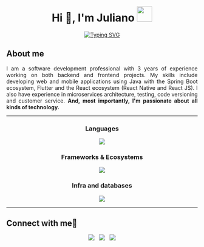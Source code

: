 <h1 align="center">Hi 👋, I'm Juliano <img height="40" src="https://emoji.gg/assets/emoji/7333-parrotdance.gif"></h1>

<p align="center">
<a href="https://git.io/typing-svg"><img src="https://readme-typing-svg.demolab.com?font=Fira+Code&duration=4000&pause=1000&color=6C63FE&center=true&vCenter=true&multiline=true&random=false&width=700&height=40&lines=A+passionate+full-stack+developer+from+Brazil." alt="Typing SVG" /></a>
</p>

<h2>About me</h2>  
<p align="justify">I am a software development professional with 3 years of experience working on both backend and frontend projects. My skills include developing web and mobile applications using Java with the Spring Boot ecosystem, Flutter and the React ecosystem (React Native and React JS). I also have experience in microservices architecture, testing, code versioning and customer service. <b>And, most importantly, I'm passionate about all kinds of technology.</b></b></p>

<hr>

<h3 align="center">Languages</h3>
<p align="center">
  <img src="https://skillicons.dev/icons?i=java,kotlin,cs,python,dart,ts,js" />
</p>

<h3 align="center">Frameworks & Ecosystems</h3>
<p align="center">
  <img src="https://skillicons.dev/icons?i=spring,flutter,react,angular,dotnet" />
</p>

<h3 align="center">Infra and databases</h3>
<p align="center">
  <img src="https://skillicons.dev/icons?i=gcp,aws,nginx,docker,mysql,postgresql" />
</p>

---

<h2>Connect with me🤝</h2> 

<p align="center">
  <a target="_blank" href="https://www.linkedin.com/in/julianoccmoreira/" style="cursor:pointer; text-decoration: none">
    <img src="https://skillicons.dev/icons?i=linkedin"  style="border: none;">
  </a>
  &nbsp;
  <a target="_blank" href="https://dev.to/julianoccmoreira" style="cursor:pointer; text-decoration: none">
    <img src="https://skillicons.dev/icons?i=devto"  style="border: none;">
  </a>
  &nbsp;
  <a target="_blank" href="https://stackoverflow.com/users/17686914/juliano-colere-c-moreira" style="cursor:pointer; text-decoration: none">
    <img src="https://skillicons.dev/icons?i=stackoverflow"  style="border: none;">
  </a>
</p>
